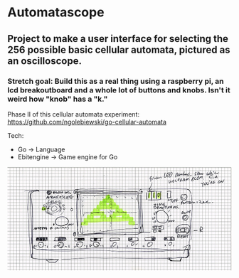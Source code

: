 # Automatascope

## Project to make a user interface for selecting the 256 possible basic cellular automata, pictured as an oscilloscope. 

### Stretch goal: Build this as a real thing using a raspberry pi, an lcd breakoutboard and a whole lot of buttons and knobs. Isn't it weird how "knob" has a "k."

Phase II of this cellular automata experiment: https://github.com/ngolebiewski/go-cellular-automata

Tech:
- Go -> Language
- Ebitengine -> Game engine for Go


![sketch of oscilloscope-like interface for changing celular automata](images/automatascope_sketch.jpg)